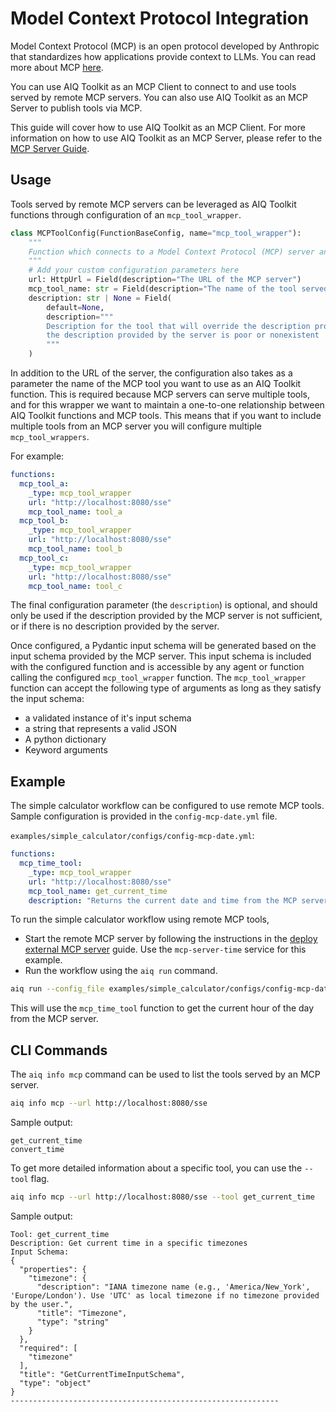 <!--
SPDX-FileCopyrightText: Copyright (c) 2025, NVIDIA CORPORATION & AFFILIATES. All rights reserved.
SPDX-License-Identifier: Apache-2.0

Licensed under the Apache License, Version 2.0 (the "License");
you may not use this file except in compliance with the License.
You may obtain a copy of the License at

http://www.apache.org/licenses/LICENSE-2.0

Unless required by applicable law or agreed to in writing, software
distributed under the License is distributed on an "AS IS" BASIS,
WITHOUT WARRANTIES OR CONDITIONS OF ANY KIND, either express or implied.
See the License for the specific language governing permissions and
limitations under the License.
-->
# Model Context Protocol Integration
Model Context Protocol (MCP) is an open protocol developed by Anthropic that standardizes how applications provide context to LLMs. You can read more about MCP [here](https://modelcontextprotocol.io/introduction).

You can use AIQ Toolkit as an MCP Client to connect to and use tools served by remote MCP servers. You can also use AIQ Toolkit as an MCP Server to publish tools via MCP.

This guide will cover how to use AIQ Toolkit as an MCP Client. For more information on how to use AIQ Toolkit as an MCP Server, please refer to the [MCP Server Guide](../guides/mcp-server.md).

## Usage
Tools served by remote MCP servers can be leveraged as AIQ Toolkit functions through configuration of an `mcp_tool_wrapper`.

```python
class MCPToolConfig(FunctionBaseConfig, name="mcp_tool_wrapper"):
    """
    Function which connects to a Model Context Protocol (MCP) server and wraps the selected tool as an AIQ function.
    """
    # Add your custom configuration parameters here
    url: HttpUrl = Field(description="The URL of the MCP server")
    mcp_tool_name: str = Field(description="The name of the tool served by the MCP Server that you want to use")
    description: str | None = Field(
        default=None,
        description="""
        Description for the tool that will override the description provided by the MCP server. Should only be used if
        the description provided by the server is poor or nonexistent
        """
    )
```
In addition to the URL of the server, the configuration also takes as a parameter the name of the MCP tool you want to use as an AIQ Toolkit function. This is required because MCP servers can serve multiple tools, and for this wrapper we want to maintain a one-to-one relationship between AIQ Toolkit functions and MCP tools. This means that if you want to include multiple tools from an MCP server you will configure multiple `mcp_tool_wrappers`.

For example:

```yaml
functions:
  mcp_tool_a:
    _type: mcp_tool_wrapper
    url: "http://localhost:8080/sse"
    mcp_tool_name: tool_a
  mcp_tool_b:
    _type: mcp_tool_wrapper
    url: "http://localhost:8080/sse"
    mcp_tool_name: tool_b
  mcp_tool_c:
    _type: mcp_tool_wrapper
    url: "http://localhost:8080/sse"
    mcp_tool_name: tool_c
```

The final configuration parameter (the `description`) is optional, and should only be used if the description provided by the MCP server is not sufficient, or if there is no description provided by the server.

Once configured, a Pydantic input schema will be generated based on the input schema provided by the MCP server. This input schema is included with the configured function and is accessible by any agent or function calling the configured `mcp_tool_wrapper` function. The `mcp_tool_wrapper` function can accept the following type of arguments as long as they satisfy the input schema:
 * a validated instance of it's input schema
 * a string that represents a valid JSON
 * A python dictionary
 * Keyword arguments

## Example
The simple calculator workflow can be configured to use remote MCP tools. Sample configuration is provided in the `config-mcp-date.yml` file.

`examples/simple_calculator/configs/config-mcp-date.yml`:
```yaml
functions:
  mcp_time_tool:
    _type: mcp_tool_wrapper
    url: "http://localhost:8080/sse"
    mcp_tool_name: get_current_time
    description: "Returns the current date and time from the MCP server"
```

To run the simple calculator workflow using remote MCP tools,
- Start the remote MCP server by following the instructions in the [deploy external MCP server](../examples/simple_calculator/deploy_external_mcp/README.md) guide. Use the `mcp-server-time` service for this example.
- Run the workflow using the `aiq run` command.
```bash
aiq run --config_file examples/simple_calculator/configs/config-mcp-date.yml --input "Is the product of 2 * 4 greater than the current hour of the day?"
```
This will use the `mcp_time_tool` function to get the current hour of the day from the MCP server.

## CLI Commands
The `aiq info mcp` command can be used to list the tools served by an MCP server.
```bash
aiq info mcp --url http://localhost:8080/sse
```

Sample output:
```
get_current_time
convert_time
```

To get more detailed information about a specific tool, you can use the `--tool` flag.
```bash
aiq info mcp --url http://localhost:8080/sse --tool get_current_time
```
Sample output:
```
Tool: get_current_time
Description: Get current time in a specific timezones
Input Schema:
{
  "properties": {
    "timezone": {
      "description": "IANA timezone name (e.g., 'America/New_York', 'Europe/London'). Use 'UTC' as local timezone if no timezone provided by the user.",
      "title": "Timezone",
      "type": "string"
    }
  },
  "required": [
    "timezone"
  ],
  "title": "GetCurrentTimeInputSchema",
  "type": "object"
}
------------------------------------------------------------
```
